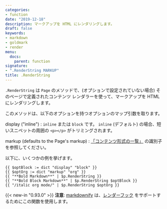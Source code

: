 ```yaml
---
categories:
- function
date: "2019-12-18"
description: マークアップを HTML にレンダリングします。
draft: false
keywords:
- markdown
- goldmark
- render
menu:
  docs:
    parent: function
signature:
- ".RenderString MARKUP"
title: .RenderString
---
```


`.RenderString` は `Page` のメソッドで、(オプションで設定されていない場合) そのページで定義されたコンテンツ レンダラーを使って、マークアップを HTML にレンダリングします。

このメソッドは、以下のオプションを持つオプションのマップ引数を取ります。

display ("inline")
: `inline` または `block` です。 `inline` (デフォルト) の場合、短いスニペットの周囲の `<p></p>` がトリミングされます。

markup (defaults to the Page's markup)
: [「コンテンツ形式の一覧」](/content-management/formats/#list-of-content-formats) の識別子を参照してください。

以下に、いくつかの例を挙げます。

```go-html-template
{{ $optBlock := dict "display" "block" }}
{{ $optOrg := dict "markup" "org" }}
{{ "**Bold Markdown**" | $p.RenderString }}
{{ "**Bold Block Markdown**" | $p.RenderString $optBlock }}
{{ "/italic org mode/" | $p.RenderString $optOrg }}
```

{{< new-in "0.93.0" >}} **注意**: [markdownify](/function/markdownify/) は、[レンダーフック](/getting-started/configuration-markup/#markdown-render-hooks) をサポートするためにこの関数を使用します。
